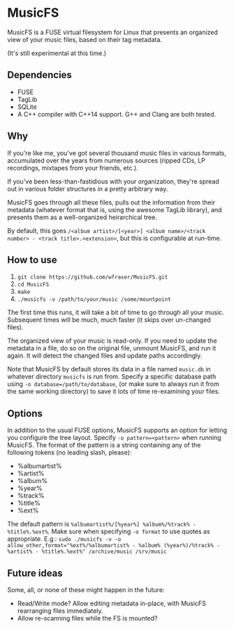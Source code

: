 MusicFS
=======

MusicFS is a FUSE virtual filesystem for Linux that presents an organized view of your music files, based on their tag metadata.

(It's still experimental at this time.)

Dependencies
------------

* FUSE
* TagLib
* SQLite
* A C++ compiler with C++14 support. G++ and Clang are both tested.

Why
---

If you're like me, you've got several thousand music files in various formats, accumulated over the years from numerous sources (ripped CDs, LP recordings, mixtapes from your friends, etc.).

If you've been less-than-fastidious with your organization, they're spread out in various folder structures in a pretty arbitrary way.

MusicFS goes through all these files, pulls out the information from their metadata (whatever format that is, using the awesome TagLib library), and presents them as a well-organized heirarchical tree.

By default, this goes `/<album artist>/[<year>] <album name>/<track number> - <track title>.<extension>`, but this is configurable at run-time.

How to use
----------

1. `git clone https://github.com/wfraser/MusicFS.git`
2. `cd MusicFS`
3. `make`
4. `./musicfs -v /path/to/your/music /some/mountpoint`

The first time this runs, it will take a bit of time to go through all your music.
Subsequent times will be much, much faster (it skips over un-changed files).

The organized view of your music is read-only.
If you need to update the metadata in a file, do so on the original file, unmount MusicFS, and run it again.
It will detect the changed files and update paths accordingly.

Note that MusicFS by default stores its data in a file named `music.db` in whatever directory `musicfs` is run from.
Specify a specific database path using `-o database=/path/to/database`, (or make sure to always run it from the same working directory) to save it lots of time re-examining your files.

Options
-------

In addition to the usual FUSE options, MusicFS supports an option for letting you configure the tree layout.
Specify `-o pattern=<pattern>` when running MusicFS. The format of the pattern is a string containing any of the following tokens (no leading slash, please):

* %albumartist%
* %artist%
* %album%
* %year%
* %track%
* %title%
* %ext%

The default pattern is `%albumartist%/[%year%] %album%/%track% - %title%.%ext%`.
Make sure when specifying `-o format` to use quotes as appropriate.
E.g.: `sudo ./musicfs -v -o allow_other,format="%ext%/%albumartist% - %album% (%year%)/%track% - %artist% - %title%.%ext%" /archive/music /srv/music`

Future ideas
------------

Some, all, or none of these might happen in the future:

* Read/Write mode? Allow editing metadata in-place, with MusicFS rearranging files immediately.
* Allow re-scanning files while the FS is mounted?
